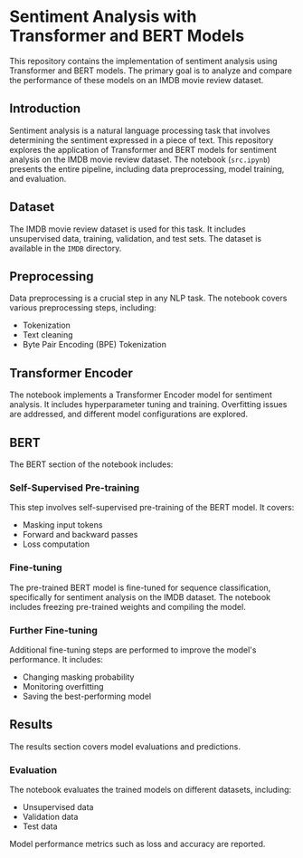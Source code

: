 # Sentiment Analysis with Transformer and BERT Models

This repository contains the implementation of sentiment analysis using Transformer and BERT models. The primary goal is to analyze and compare the performance of these models on an IMDB movie review dataset.

## Introduction

Sentiment analysis is a natural language processing task that involves determining the sentiment expressed in a piece of text. This repository explores the application of Transformer and BERT models for sentiment analysis on the IMDB movie review dataset. The notebook (`src.ipynb`) presents the entire pipeline, including data preprocessing, model training, and evaluation.

## Dataset

The IMDB movie review dataset is used for this task. It includes unsupervised data, training, validation, and test sets. The dataset is available in the `IMDB` directory.

## Preprocessing

Data preprocessing is a crucial step in any NLP task. The notebook covers various preprocessing steps, including:

- Tokenization
- Text cleaning
- Byte Pair Encoding (BPE) Tokenization

## Transformer Encoder

The notebook implements a Transformer Encoder model for sentiment analysis. It includes hyperparameter tuning and training. Overfitting issues are addressed, and different model configurations are explored.

## BERT

The BERT section of the notebook includes:

### Self-Supervised Pre-training

This step involves self-supervised pre-training of the BERT model. It covers:

- Masking input tokens
- Forward and backward passes
- Loss computation

### Fine-tuning

The pre-trained BERT model is fine-tuned for sequence classification, specifically for sentiment analysis on the IMDB dataset. The notebook includes freezing pre-trained weights and compiling the model.

### Further Fine-tuning

Additional fine-tuning steps are performed to improve the model's performance. It includes:

- Changing masking probability
- Monitoring overfitting
- Saving the best-performing model

## Results

The results section covers model evaluations and predictions.

### Evaluation

The notebook evaluates the trained models on different datasets, including:

- Unsupervised data
- Validation data
- Test data

Model performance metrics such as loss and accuracy are reported.


